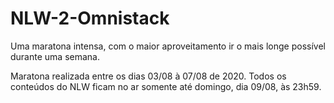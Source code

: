 # NLW-2-Omnistack

Uma maratona intensa, com o maior aproveitamento ir o mais longe possível durante uma semana.

Maratona realizada entre os dias 03/08 à 07/08 de 2020. Todos os conteúdos do NLW ficam no ar somente até domingo, dia 09/08, às 23h59.